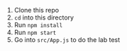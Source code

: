 1. Clone this repo
1. `cd` into this directory
1. Run `npm install`
1. Run `npm start`
1. Go into `src/App.js` to do the lab test
